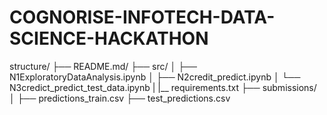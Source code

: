 # COGNORISE-INFOTECH-DATA-SCIENCE-HACKATHON

structure/
├── README.md/
├── src/
│   ├── N1ExploratoryDataAnalysis.ipynb
│   ├── N2credit_predict.ipynb
│   └── N3credict_predict_test_data.ipynb
|   |__ requirements.txt
├── submissions/
│   ├── predictions_train.csv
    ├── test_predictions.csv
